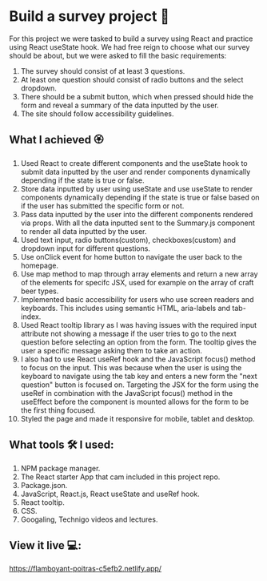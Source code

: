 # Build a survey project 📜
For this project we were tasked to build a survey using React and practice using React useState hook.
We had free reign to choose what our survey should be about, but we were asked to fill the basic requirements:
1. The survey should consist of at least 3 questions.
2. At least one question should consist of radio buttons and the select dropdown.
3. There should be a submit button, which when pressed should hide the form and reveal a summary of the data inputted by the user.
4. The site should follow accessibility guidelines. 

## What I achieved 🏵️
1. Used React to create different components and the useState hook to submit data inputted by the user and render components dynamically depending if the state is true or false. 
2. Store data inputted by user using useState and use useState to render components dynamically depending if the state is true or false based on if the user has submitted the specific form or not.
3. Pass data inputted by the user into the different components rendered via props. With all the data inputted sent to the Summary.js component to render all data inputted by the user.
4. Used text input, radio buttons(custom), checkboxes(custom) and dropdown input for different questions.
5. Use onClick event for home button to navigate the user back to the homepage.
6. Use map method to map through array elements and return a new array of the elements for specifc JSX, used for example on the array of craft beer types.
7. Implemented basic accessibility for users who use screen readers and keyboards. This includes using semantic HTML, aria-labels and tab-index. 
8. Used React tooltip library as I was having issues with the required input attribute not showing a message if the user tries to go to the next question before selecting an option from the form. The tooltip gives the user a specific message asking them to take an action. 
9. I also had to use React useRef hook and the JavaScript focus() method to focus on the input. This was because when the user is using the keyboard to navigate using the tab key and enters a new form the "next question" button is focused on. Targeting the JSX for the form using the useRef in combination with the JavaScript focus() method in the useEffect before the component is mounted allows for the form to be the first thing focused.
7. Styled the page and made it responsive for mobile, tablet and desktop.

## What tools 🛠️ I used:
1. NPM package manager.
2. The React starter App that cam included in this project repo.
3. Package.json.
4. JavaScript, React.js, React useState and useRef hook.
5. React tooltip.
5. CSS.
7. Googaling, Technigo videos and lectures.

## View it live 💻: 
https://flamboyant-poitras-c5efb2.netlify.app/

